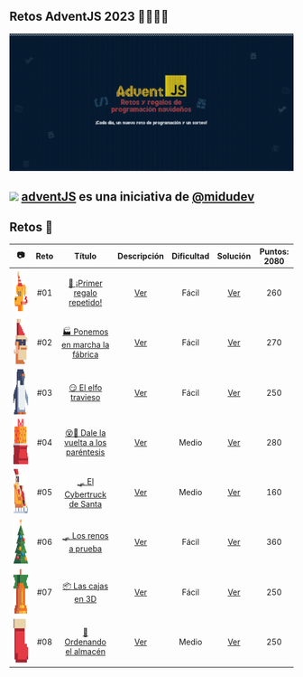 ## Retos AdventJS 2023 🌟✨🎅🎄

![adventJsPortada](./Assets/Portada.jpg)

## <img src="https://adventjs.dev/android-icon-192x192.png" height="15" height="15" /> [adventJS](https://adventjs.dev/es) es una iniciativa de [@midudev](https://midu.dev/)

## Retos 🎯

|                         📷                          | Reto |                                      Título                                       |        Descripción         | Dificultad |         Solución          | Puntos: 2080 |
| :-------------------------------------------------: | :--: | :-------------------------------------------------------------------------------: | :------------------------: | :--------: | :-----------------------: | :----------: |
| <img src="./Assets/Retos_PNG/1.png" height="80"  /> | #01  |     [🎁 ¡Primer regalo repetido!](https://adventjs.dev/es/challenges/2023/1)      | [Ver](./Reto_01/README.md) |   Fácil    | [Ver](./Reto_01/index.js) |     260      |
| <img src="./Assets/Retos_PNG/2.png" height="80"  /> | #02  |   [🏭 Ponemos en marcha la fábrica](https://adventjs.dev/es/challenges/2023/2)    | [Ver](./Reto_02/README.md) |   Fácil    | [Ver](./Reto_02/index.js) |     270      |
| <img src="./Assets/Retos_PNG/3.png" height="80"  /> | #03  |         [😏 El elfo travieso](https://adventjs.dev/es/challenges/2023/3)          | [Ver](./Reto_03/README.md) |   Fácil    | [Ver](./Reto_03/index.js) |     250      |
| <img src="./Assets/Retos_PNG/4.png" height="80"  /> | #04  | [😵💫 Dale la vuelta a los paréntesis](https://adventjs.dev/es/challenges/2023/4) | [Ver](./Reto_04/README.md) |   Medio    | [Ver](./Reto_04/index.js) |     280      |
| <img src="./Assets/Retos_PNG/5.png" height="80"  /> | #05  |      [🛷 El Cybertruck de Santa](https://adventjs.dev/es/challenges/2023/5)       | [Ver](./Reto_05/README.md) |   Medio    | [Ver](./Reto_05/index.js) |     160      |
| <img src="./Assets/Retos_PNG/6.png" height="80"  /> | #06  |        [🛷 Los renos a prueba](https://adventjs.dev/es/challenges/2023/6)         | [Ver](./Reto_06/README.md) |   Fácil    | [Ver](./Reto_06/index.js) |     360      |
| <img src="./Assets/Retos_PNG/7.png" height="80"  /> | #07  |          [📦 Las cajas en 3D](https://adventjs.dev/es/challenges/2023/7)          | [Ver](./Reto_07/README.md) |   Fácil    | [Ver](./Reto_07/index.js) |     250      |
| <img src="./Assets/Retos_PNG/8.png" height="80"  /> | #08  |       [🏬 Ordenando el almacén](https://adventjs.dev/es/challenges/2023/8)        | [Ver](./Reto_08/README.md) |   Medio    | [Ver](./Reto_08/index.js) |     250      |
